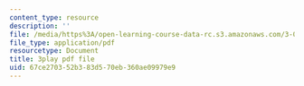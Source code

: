 ```yaml
---
content_type: resource
description: ''
file: /media/https%3A/open-learning-course-data-rc.s3.amazonaws.com/3-091sc-introduction-to-solid-state-chemistry-fall-2010/67ce270352b383d570eb360ae09979e9_0oqHExM3_Ko.pdf
file_type: application/pdf
resourcetype: Document
title: 3play pdf file
uid: 67ce2703-52b3-83d5-70eb-360ae09979e9
---
```

